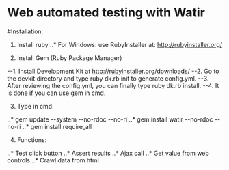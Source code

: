 # Web automated testing with Watir

#Installation:

1. Install ruby 
..* For Windows: use RubyInstaller at: http://rubyinstaller.org/

2. Install Gem (Ruby Package Manager)

--1. Install Development Kit at http://rubyinstaller.org/downloads/
--2. Go to the devkit directory and type ruby dk.rb init to generate config.yml.
--3. After reviewing the config.yml, you can finally type ruby dk.rb install.
--4. It is done if you can use gem in cmd.

3. Type in cmd:

..* gem update --system --no-rdoc --no-ri
..* gem install watir --no-rdoc --no-ri
..* gem install require_all

4. Functions:

..* Test click button
..* Assert results
..* Ajax call
..* Get value from web controls
..* Crawl data from html





